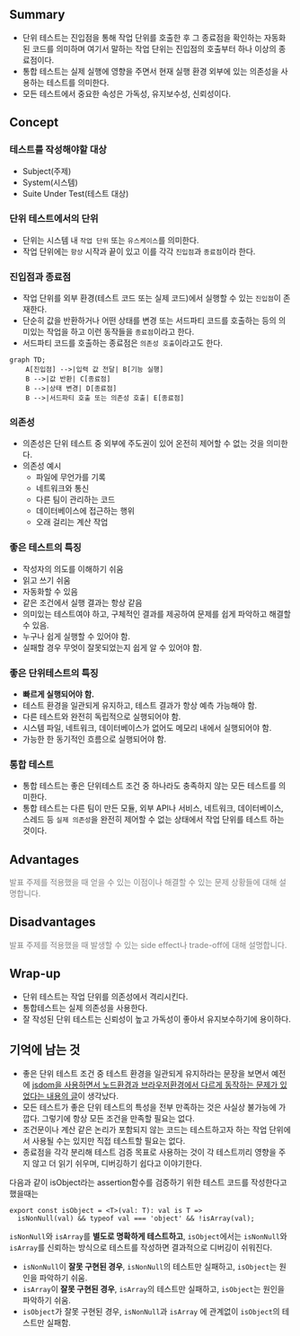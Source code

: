 
## Summary
- 단위 테스트는 진입점을 통해 작업 단위를 호출한 후 그 종료점을 확인하는 자동화된 코드를 의미하며 
여기서 말하는 작업 단위는 진입점의 호출부터 하나 이상의 종료점이다.
- 통합 테스트는 실제 실행에 영향을 주면서 현재 실행 환경 외부에 있는 의존성을 사용하는 테스트를 의미한다.
- 모든 테스트에서 중요한 속성은 가독성, 유지보수성, 신뢰성이다.

## Concept
### 테스트를 작성해야할 대상

- Subject(주제)
- System(시스템)
- Suite Under Test(테스트 대상)

### 단위 테스트에서의 단위

- 단위는 시스템 내 `작업 단위` 또는 `유스케이스`를 의미한다.
- 작업 단위에는 `항상` 시작과 끝이 있고 이를 각각 `진입점`과 `종료점`이라 한다.

### 진입점과 종료점

- 작업 단위를 외부 환경(테스트 코드 또는 실제 코드)에서 실행할 수 있는 `진입점`이 존재한다.
- 단순히 값을 반환하거나 어떤 상태를 변경 또는 서드파티 코드를 호출하는 등의 의미있는 작업을 하고 이런 동작들을 `종료점`이라고 한다.
- 서드파티 코드를 호출하는 종료점은 `의존성 호출`이라고도 한다.



```mermaid
graph TD;
    A[진입점] -->|입력 값 전달| B[기능 실행]
    B -->|값 반환| C[종료점]
    B -->|상태 변경| D[종료점]
    B -->|서드파티 호출 또는 의존성 호출| E[종료점]
```

### 의존성

- 의존성은 단위 테스트 중 외부에 주도권이 있어 온전히 제어할 수 없는 것을 의미한다.
- 의존성 예시
    - 파일에 무언가를 기록
    - 네트워크와 통신
    - 다른 팀이 관리하는 코드
    - 데이터베이스에 접근하는 행위
    - 오래 걸리는 계산 작업

### 좋은 테스트의 특징

- 작성자의 의도를 이해하기 쉬움
- 읽고 쓰기 쉬움
- 자동화할 수 있음
- 같은 조건에서 실행 결과는 항상 같음
- 의미있는 테스트여야 하고, 구체적인 결과를 제공하여 문제를 쉽게 파악하고 해결할 수 있음.
- 누구나 쉽게 실행할 수 있어야 함.
- 실패할 경우 무엇이 잘못되었는지 쉽게 알 수 있어야 함.

### 좋은 단위테스트의 특징

- **빠르게 실행되어야 함.**
- 테스트 환경을 일관되게 유지하고, 테스트 결과가 항상 예측 가능해야 함.
- 다른 테스트와 완전히 독립적으로 실행되어야 함.
- 시스템 파일, 네트워크, 데이터베이스가 없어도 메모리 내에서 실행되어야 함.
- 가능한 한 동기적인 흐름으로 실행되어야 함.

### 통합 테스트

- 통합 테스트는 좋은 단위테스트 조건 중 하나라도 충족하지 않는 모든 테스트를 의미한다.
- 통합 테스트는 다른 팀이 만든 모듈, 외부 API나 서비스, 네트워크, 데이터베이스, 스레드 등 `실제 의존성`을 완전히 제어할 수 없는 상태에서 작업 단위를 테스트 하는 것이다.

## Advantages
<span style="color:gray">발표 주제를 적용했을 때 얻을 수 있는 이점이나 해결할 수 있는 문제 상황들에 대해 설명합니다.</span>
## Disadvantages
<span style="color:gray">발표 주제를 적용했을 때 발생할 수 있는 side effect나 trade-off에 대해 설명합니다.</span>

## Wrap-up
- 단위 테스트는 작업 단위를 의존성에서 격리시킨다.
- 통합테스트는 실제 의존성을 사용한다.
- 잘 작성된 단위 테스트는 신뢰성이 높고 가독성이 좋아서 유지보수하기에 용이하다.

## 기억에 남는 것

- 좋은 단위 테스트 조건 중 테스트 환경을 일관되게 유지하라는 문장을 보면서 예전에 [jsdom을 사용하면서 노드환경과 브라우저환경에서 다르게 동작하는 문제가 있었다는 내용의 글](https://ui.toast.com/posts/ko_20220624)이 생각났다.
- 모든 테스트가 좋은 단위 테스트의 특성을 전부 만족하는 것은 사실상 불가능에 가깝다. 그렇기에 항상 모든 조건을 만족할 필요는 없다.
- 조건문이나 계산 같은 논리가 포함되지 않는 코드는 테스트하고자 하는 작업 단위에서 사용될 수는 있지만 직접 테스트할 필요는 없다.
- 종료점을 각각 분리해 테스트 검증 목표로 사용하는 것이 각 테스트끼리 영향을 주지 않고 더 읽기 쉬우며, 디버깅하기 쉽다고 이야기한다.

다음과 같이 isObject라는 assertion함수를 검증하기 위한 테스트 코드를 작성한다고 했을때는
```tsx
export const isObject = <T>(val: T): val is T =>
  isNonNull(val) && typeof val === 'object' && !isArray(val);
```

`isNonNull`와 `isArray`를 **별도로 명확하게 테스트하고**, `isObject`에서는 `isNonNull`와 `isArray`를 신뢰하는 방식으로 테스트를 작성하면 결과적으로 디버깅이 쉬워진다. 

- `isNonNull`이 **잘못 구현된 경우**, `isNonNull`의 테스트만 실패하고, `isObject`는 원인을 파악하기 쉬움.
- `isArray`이 **잘못 구현된 경우**, `isArray`의 테스트만 실패하고, `isObject`는 원인을 파악하기 쉬움.
- `isObject`가 잘못 구현된 경우, `isNonNull`과 `isArray` 에 관계없이 `isObject`의 테스트만 실패함.